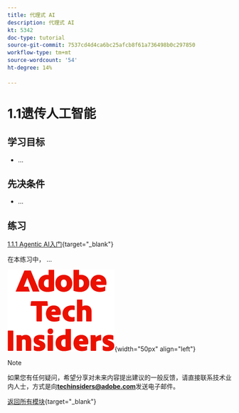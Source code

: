 ```yaml
---
title: 代理式 AI
description: 代理式 AI
kt: 5342
doc-type: tutorial
source-git-commit: 7537cd4d4ca6bc25afcb8f61a736498b0c297850
workflow-type: tm+mt
source-wordcount: '54'
ht-degree: 14%

---
```


# 1.1遗传人工智能

## 学习目标

- ...

## 先决条件

- ...

## 练习

[1.1.1 Agentic AI入门](./ex1.md){target="_blank"}

在本练习中， ...

![技术内部人士](./../../../assets/images/techinsiders.png){width="50px" align="left"}

>[!NOTE]
>
>如果您有任何疑问，希望分享对未来内容提出建议的一般反馈，请直接联系技术业内人士，方式是向&#x200B;**techinsiders@adobe.com**&#x200B;发送电子邮件。

[返回所有模块](../../../overview.md){target="_blank"}